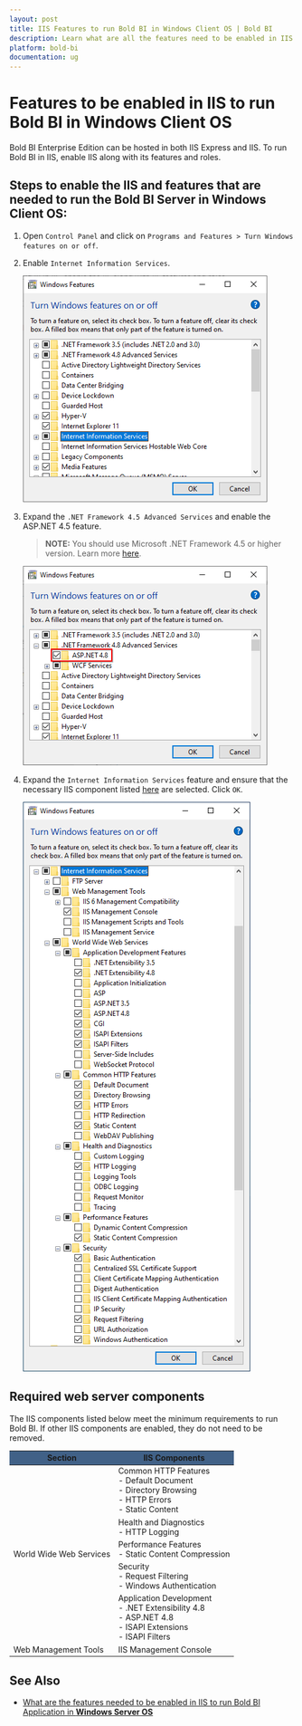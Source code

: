 ```yaml
---
layout: post
title: IIS Features to run Bold BI in Windows Client OS | Bold BI
description: Learn what are all the features need to be enabled in IIS to run Bold BI application in Windows Client OS.
platform: bold-bi
documentation: ug
---
```


# Features to be enabled in IIS to run Bold BI in Windows Client OS
Bold BI Enterprise Edition can be hosted in both IIS Express and IIS. To run Bold BI in IIS, enable IIS along with its features and roles.

## Steps to enable the IIS and features that are needed to run the Bold BI Server in Windows Client OS:

1. Open `Control Panel` and click on `Programs and Features > Turn Windows features on or off`.  

2. Enable `Internet Information Services`.

   ![Control Panel](/static/assets/faq/images/windows-features.png)  

3. Expand the `.NET Framework 4.5 Advanced Services` and enable the ASP.NET 4.5 feature.

   > **NOTE:** You should use Microsoft .NET Framework 4.5 or higher version. Learn more [here](/deploying-bold-bi/deploying-in-windows/prerequisites-windows/).  

   ![Roles and Features](/static/assets/faq/images/ms-framework.png)

4. Expand the `Internet Information Services` feature and ensure that the necessary IIS component listed [here](/faq/features-needed-to-enable-in-iis-to-run-bold-bi-in-win-client-os/#required-web-server-components) are selected. Click `OK`.

   ![Roles and Features](/static/assets/faq/images/iis-features-client.png)

## Required web server components

The IIS components listed below meet the minimum requirements to run Bold BI. If other IIS components are enabled, they do not need to be removed.

<meta charset="utf-8"/>
<table>
  <thead>
    <tr>
      <th scope="col" bgcolor="#416187">Section</th>
      <th scope="col" bgcolor="#416187">IIS Components</th>
    </tr>
  </thead>
  <tbody>
    <tr>
        <td rowspan="5">World Wide Web Services</td>
        <td>Common HTTP Features
            <br>- Default Document  
            <br>- Directory Browsing  
            <br>- HTTP Errors 
            <br>- Static Content  
        </td>
    </tr>
    <tr>
        <td>Health and Diagnostics 
            <br>- HTTP Logging
        </td>
    </tr>
    <tr>
        <td>Performance Features
            <br>- Static Content Compression</td>
    </tr>
    <tr>
        <td>Security 
            <br>- Request Filtering  
            <br>- Windows Authentication</td>
    </tr>
    <tr>
        <td>Application Development  
            <br>- .NET Extensibility 4.8
            <br>- ASP.NET 4.8
            <br>- ISAPI Extensions  
            <br>- ISAPI Filters</td>
    </tr>
    <tr>
        <td>Web Management Tools</td>
        <td>IIS Management Console</td>
    </tr>
  </tbody>
</table>

## See Also

* [What are the features needed to be enabled in IIS to run Bold BI Application in **Windows Server OS**](/faq/features-needed-to-enable-in-iis-to-run-bold-bi-in-win-server-os/)



  